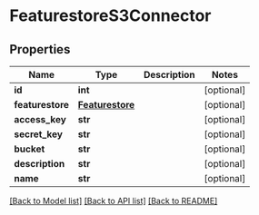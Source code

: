 # FeaturestoreS3Connector

## Properties
Name | Type | Description | Notes
------------ | ------------- | ------------- | -------------
**id** | **int** |  | [optional] 
**featurestore** | [**Featurestore**](Featurestore.md) |  | [optional] 
**access_key** | **str** |  | [optional] 
**secret_key** | **str** |  | [optional] 
**bucket** | **str** |  | [optional] 
**description** | **str** |  | [optional] 
**name** | **str** |  | [optional] 

[[Back to Model list]](../README.md#documentation-for-models) [[Back to API list]](../README.md#documentation-for-api-endpoints) [[Back to README]](../README.md)

